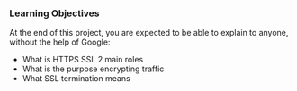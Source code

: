 ### Learning Objectives
At the end of this project, you are expected to be able to explain to anyone, without the help of Google:

- What is HTTPS SSL 2 main roles
- What is the purpose encrypting traffic
- What SSL termination means